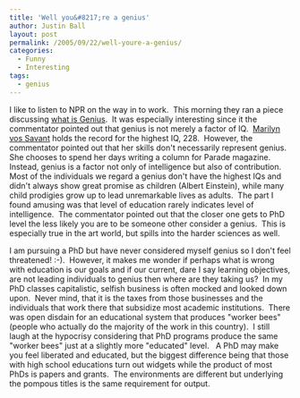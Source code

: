 ```yaml
---
title: 'Well you&#8217;re a genius'
author: Justin Ball
layout: post
permalink: /2005/09/22/well-youre-a-genius/
categories:
  - Funny
  - Interesting
tags:
  - genius
---
```


I like to listen to NPR on the way in to work.  This morning they ran a piece discussing [what is Genius][1].  It was especially interesting since it the commentator pointed out that genius is not merely a factor of IQ.  [Marilyn vos Savant][2]
holds the record for the highest IQ, 228.  However, the commentator
pointed out that her skills don't necessarily represent genius.  She
chooses to spend her days writing a column for Parade magazine. 
Instead, genius is a factor not only of intelligence but also of
contribution.  Most of the individuals we regard a genius don't have
the highest IQs and didn't always show great promise as children
(Albert Einstein), while many child prodigies grow up to lead
unremarkable lives as adults.  The part I found amusing was that level
of education rarely indicates level of intelligence.  The commentator
pointed out that the closer one gets to PhD level the less likely you
are to be someone other consider a genius.  This is especially true in
the art world, but spills into the harder sciences as well. 


 [1]: http://www.lcmedia.com/mind393.htm
 [2]: http://www.marilynvossavant.com/

I am pursuing a PhD but have never considered myself genius so I don't
feel threatened! :-).  However, it makes me wonder if perhaps what is
wrong with education is our goals and if our current, dare I say
learning objectives, are not leading individuals to genius then where
are they taking us?  In my PhD classes capitalistic, selfish business
is often mocked and looked down upon.  Never mind, that it is the taxes
from those businesses and the individuals that work there that
subsidize most academic institutions.  There was open disdain for an
educational system that produces "worker bees" (people who actually do
the majority of the work in this country).  I still laugh at the
hypocrisy considering that PhD programs produce the same "worker bees"
just at a slightly more "educated" level.   A PhD may make you feel
liberated and educated, but the biggest difference being that those
with high school educations turn out widgets while the product of most
PhDs is papers and grants.  The environments are different but
underlying the pompous titles is the same requirement for output.

